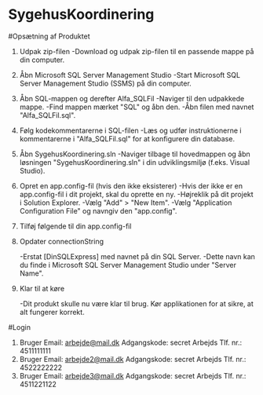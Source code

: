 # SygehusKoordinering


#Opsætning af Produktet

1. Udpak zip-filen
        -Download og udpak zip-filen til en passende mappe på din computer.

2. Åbn Microsoft SQL Server Management Studio
        -Start Microsoft SQL Server Management Studio (SSMS) på din computer.

3. Åbn SQL-mappen og derefter Alfa_SQLFil
        -Naviger til den udpakkede mappe.
        -Find mappen mærket "SQL" og åbn den.
        -Åbn filen med navnet "Alfa_SQLFil.sql".

4. Følg kodekommentarerne i SQL-filen
        -Læs og udfør instruktionerne i kommentarerne i "Alfa_SQLFil.sql" for at konfigurere din database.

 5. Åbn SygehusKoordinering.sln
        -Naviger tilbage til hovedmappen og åbn løsningen "SygehusKoordinering.sln" i din udviklingsmiljø (f.eks. Visual Studio).

 6. Opret en app.config-fil (hvis den ikke eksisterer)
        -Hvis der ikke er en app.config-fil i dit projekt, skal du oprette en ny.
            -Højreklik på dit projekt i Solution Explorer.
            -Vælg "Add" > "New Item".
            -Vælg "Application Configuration File" og navngiv den "app.config".

7. Tilføj følgende til din app.config-fil

<configuration>
  <connectionStrings>
    <add name="post" connectionString="Data Source=[DinSQLExpress];Initial Catalog=Alfa_SygehusKoordinering;Integrated Security=True; Trust Server Certificate=True" providerName="Microsoft.Data.SqlClient"/>
  </connectionStrings>
</configuration>

8. Opdater connectionString

    -Erstat [DinSQLExpress] med navnet på din SQL Server.
        -Dette navn kan du finde i Microsoft SQL Server Management Studio under "Server Name".

9. Klar til at køre

    -Dit produkt skulle nu være klar til brug. Kør applikationen for at sikre, at alt fungerer korrekt.

#Login
1.	Bruger
Email: arbejde@mail.dk
Adgangskode: secret
Arbejds Tlf. nr.: 4511111111
2.	Bruger
Email: arbejde2@mail.dk 
Adgangskode: secret
Arbejds Tlf. nr.: 4522222222
3.	Bruger
Email: arbejde3@mail.dk 
Adgangskode: secret
Arbejds Tlf. nr.: 4511221122
